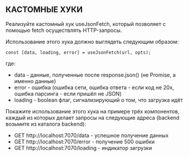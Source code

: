 ## КАСТОМНЫЕ ХУКИ

Реализуйте кастомный хук useJsonFetch, который позволяет с помощью fetch осуществлять HTTP-запросы.

Использование этого хука должно выглядеть следующим образом:

```
const [data, loading, error] = useJsonFetch(url, opts);
```

где:

* data - данные, полученные после response.json() (не Promise, а именно данные)
* error - ошибка (ошибка сети, ошибка ответа - если код не 20x, ошибка парсинга - если пришёл не JSON)
* loading - boolean флаг, сигнализирующий о том, что загрузка идёт

Покажите использование этого хука на примере трёх компонентов, каждый из которых делает запросы на следующие адреса (backend возьмите из каталога backend):

* GET http://localhost:7070/data - успешное получение данных
* GET http://localhost:7070/error - получение 500 ошибки
* GET http://localhost:7070/loading - индикатор загрузки